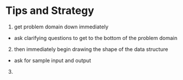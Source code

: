 # Tips and Strategy

1. get problem domain down immediately

- ask clarifying questions to get to the bottom of the problem domain

2. then immediately begin drawing the shape of the data structure

- ask for sample input and output

3. 
